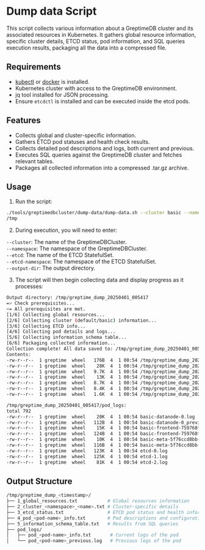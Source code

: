 # Dump data Script

This script collects various information about a GreptimeDB cluster and its associated resources in Kubernetes. It gathers global resource information, specific cluster details, ETCD status, pod information, and SQL queries execution results, packaging all the data into a compressed file.

## Requirements

- [kubectl](https://kubernetes.io/docs/tasks/tools/install-kubectl/) or [docker](https://docs.docker.com/get-docker/) is installed.
- Kubernetes cluster with access to the GreptimeDB environment.
- jq tool installed for JSON processing.
- Ensure `etcdctl` is installed and can be executed inside the etcd pods.

## Features
- Collects global and cluster-specific information.
- Gathers ETCD pod statuses and health check results.
- Collects detailed pod descriptions and logs, both current and previous.
- Executes SQL queries against the GreptimeDB cluster and fetches relevant tables.
- Packages all collected information into a compressed .tar.gz archive.

## Usage

1. Run the script:
  ```bash
  ./tools/greptimedbcluster/dump-data/dump-data.sh --cluster basic --namespace default --etcd etcd --etcd-namespace etcd-cluster --output-dir
 /tmp
  ```

2. During execution, you will need to enter:     

`--cluster`: The name of the GreptimeDBCluster.    
`--namespace`: The namespace of the GreptimeDBCluster.    
`--etcd`: The name of the ETCD StatefulSet.    
`--etcd-namespace`: The namespace of the ETCD StatefulSet.    
`--output-dir`: The output directory.   


3. The script will then begin collecting data and display progress as it processes:
  ```bash
  Output directory: /tmp/greptime_dump_20250401_005417
=> Check prerequisites...
<= All prerequisites are met.
[1/6] Collecting global resources...
[2/6] Collecting cluster (default/basic) information...
[3/6] Collecting ETCD info...
[4/6] Collecting pod details and logs...
[5/6] Collecting information_schema table...
[6/6] Packaging collected information...
Collection complete! All data saved to: /tmp/greptime_dump_20250401_005417.tar.gz
Contents:
-rw-r--r--  1 greptime  wheel   176B  4  1 00:54 /tmp/greptime_dump_20250401_005417/1_global_resources.txt
-rw-r--r--  1 greptime  wheel    28K  4  1 00:54 /tmp/greptime_dump_20250401_005417/2_cluster_default_basic.txt
-rw-r--r--  1 greptime  wheel   9.7K  4  1 00:54 /tmp/greptime_dump_20250401_005417/3_etcd_status.txt
-rw-r--r--  1 greptime  wheel    13K  4  1 00:54 /tmp/greptime_dump_20250401_005417/4_pod_basic-datanode-0_info.txt
-rw-r--r--  1 greptime  wheel   8.7K  4  1 00:54 /tmp/greptime_dump_20250401_005417/4_pod_basic-frontend-759768ff9d-qq48s_info.txt
-rw-r--r--  1 greptime  wheel   8.4K  4  1 00:54 /tmp/greptime_dump_20250401_005417/4_pod_basic-meta-5f76ccd8bb-5c2bs_info.txt
-rw-r--r--  1 greptime  wheel   1.6K  4  1 00:54 /tmp/greptime_dump_20250401_005417/5_information_schema_table.txt

/tmp/greptime_dump_20250401_005417/pod_logs:
total 792
-rw-r--r--  1 greptime  wheel    20K  4  1 00:54 basic-datanode-0.log
-rw-r--r--  1 greptime  wheel   112B  4  1 00:54 basic-datanode-0_previous.log
-rw-r--r--  1 greptime  wheel    15K  4  1 00:54 basic-frontend-759768ff9d-qq48s.log
-rw-r--r--  1 greptime  wheel   124B  4  1 00:54 basic-frontend-759768ff9d-qq48s_previous.log
-rw-r--r--  1 greptime  wheel    10K  4  1 00:54 basic-meta-5f76ccd8bb-5c2bs.log
-rw-r--r--  1 greptime  wheel   116B  4  1 00:54 basic-meta-5f76ccd8bb-5c2bs_previous.log
-rw-r--r--  1 greptime  wheel   123K  4  1 00:54 etcd-0.log
-rw-r--r--  1 greptime  wheel   125K  4  1 00:54 etcd-1.log
-rw-r--r--  1 greptime  wheel    81K  4  1 00:54 etcd-2.log
  ```

## Output Structure
```bash
/tmp/greptime_dump_<timestamp>/
├── 1_global_resources.txt           # Global resources information
├── 2_cluster_<namespace>_<name>.txt # Cluster-specific details
├── 3_etcd_status.txt                # ETCD pod status and health information
├── 4_pod_<pod-name>_info.txt        # Pod descriptions and configurations
├── 5_information_schema_table.txt   # Results from SQL queries
├── pod_logs/
│   ├── pod_<pod-name>_info.txt       # Current logs of the pod 
│   └── pod_<pod-name>_previous.log   # Previous logs of the pod
```

